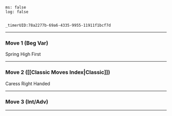 
```timer
ms: false
log: false


_timerUID:78a2277b-69a6-4335-9955-11911f1bcf7d
```



---
### Move 1 (Beg Var)
Spring High First

---
### Move 2 ([[Classic Moves Index|Classic]])

Caress Right Handed

---
### Move 3 (Int/Adv)

---



